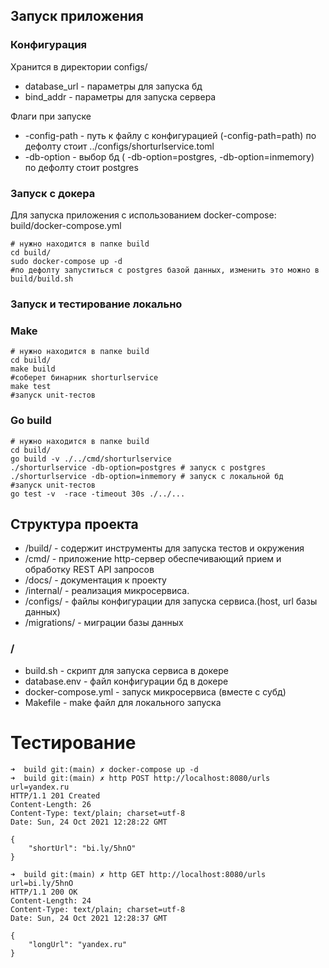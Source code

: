 ## Запуск приложения

### Конфигурация
Хранится в директории configs/
* database_url - параметры для запуска бд
* bind_addr - параметры для запуска сервера

Флаги при запуске
* -config-path - путь к файлу с конфигурацией (-config-path=path)
  по дефолту стоит ../configs/shorturlservice.toml
* -db-option - выбор бд ( -db-option=postgres, -db-option=inmemory) по дефолту стоит postgres 

### Запуск с докера
Для запуска приложения с использованием docker-compose: build/docker-compose.yml
```shell
# нужно находится в папке build
cd build/
sudo docker-compose up -d
#по дефолту запуститься с postgres базой данных, изменить это можно в build/build.sh
```

### Запуск и тестирование локально
### Make
```shell
# нужно находится в папке build
cd build/
make build
#соберет бинарник shorturlservice
make test
#запуск unit-тестов
```

### Go build
```shell
# нужно находится в папке build
cd build/
go build -v ./../cmd/shorturlservice
./shorturlservice -db-option=postgres # запуск с postgres
./shorturlservice -db-option=inmemory # запуск с локальной бд
#запуск unit-тестов
go test -v  -race -timeout 30s ./../...
```

## Структура проекта

* /build/ - содержит инструменты для запуска тестов и окружения
* /cmd/ - приложение http-сервер обеспечивающий прием и обработку REST API запросов
* /docs/ - документация к проекту
* /internal/ - реализация микросервиса.
* /configs/ - файлы конфигурации для запуска сервиса.(host, url базы данных)
* /migrations/ - миграции базы данных

### /
* build.sh - скрипт для запуска сервиса в докере
* database.env - файл конфигурации бд в докере
* docker-compose.yml - запуск микросервиса (вместе с субд)
* Makefile - make файл для локального запуска

# Тестирование
```shell
➜  build git:(main) ✗ docker-compose up -d   
➜  build git:(main) ✗ http POST http://localhost:8080/urls url=yandex.ru
HTTP/1.1 201 Created
Content-Length: 26
Content-Type: text/plain; charset=utf-8
Date: Sun, 24 Oct 2021 12:28:22 GMT

{
    "shortUrl": "bi.ly/5hnO"
}

➜  build git:(main) ✗ http GET http://localhost:8080/urls url=bi.ly/5hnO          
HTTP/1.1 200 OK
Content-Length: 24
Content-Type: text/plain; charset=utf-8
Date: Sun, 24 Oct 2021 12:28:37 GMT

{
    "longUrl": "yandex.ru"
}

```